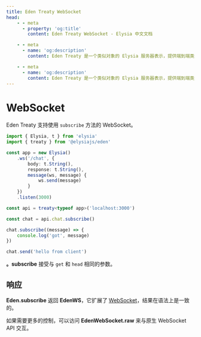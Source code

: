 ```yaml
---
title: Eden Treaty WebSocket
head:
    - - meta
      - property: 'og:title'
        content: Eden Treaty WebSocket - Elysia 中文文档

    - - meta
      - name: 'og:description'
        content: Eden Treaty 是一个类似对象的 Elysia 服务器表示，提供端到端类型安全性，以及显著改善的开发者体验。使用 Eden，我们可以完全类型安全地从 Elysia 服务器获取 API，无需代码生成。

    - - meta
      - name: 'og:description'
        content: Eden Treaty 是一个类似对象的 Elysia 服务器表示，提供端到端类型安全性，以及显著改善的开发者体验。使用 Eden，我们可以完全类型安全地从 Elysia 服务器获取 API，无需代码生成。
---
```


# WebSocket

Eden Treaty 支持使用 `subscribe` 方法的 WebSocket。

```typescript twoslash
import { Elysia, t } from 'elysia'
import { treaty } from '@elysiajs/eden'

const app = new Elysia()
    .ws('/chat', {
        body: t.String(),
        response: t.String(),
        message(ws, message) {
            ws.send(message)
        }
    })
    .listen(3000)

const api = treaty<typeof app>('localhost:3000')

const chat = api.chat.subscribe()

chat.subscribe((message) => {
    console.log('got', message)
})

chat.send('hello from client')
```

**。subscribe** 接受与 `get` 和 `head` 相同的参数。

## 响应

**Eden.subscribe** 返回 **EdenWS**，它扩展了 [WebSocket](https://developer.mozilla.org/en-US/docs/Web/API/WebSocket/WebSocket)，结果在语法上是一致的。

如果需要更多的控制，可以访问 **EdenWebSocket.raw** 来与原生 WebSocket API 交互。
